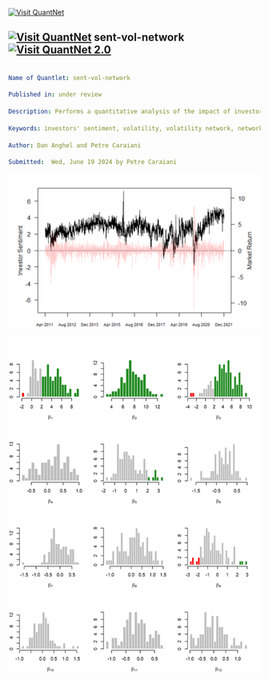 [<img src="https://github.com/QuantLet/Styleguide-and-FAQ/blob/master/pictures/banner.png" width="1100" alt="Visit QuantNet">](http://quantlet.de/)

## [<img src="https://github.com/QuantLet/Styleguide-and-FAQ/blob/master/pictures/qloqo.png" alt="Visit QuantNet">](http://quantlet.de/) **sent-vol-network** [<img src="https://github.com/QuantLet/Styleguide-and-FAQ/blob/master/pictures/QN2.png" width="60" alt="Visit QuantNet 2.0">](http://quantlet.de/)

```yaml

Name of Quantlet: sent-vol-network

Published in: under review

Description: Performs a quantitative analysis of the impact of investors' sentiment on the volatility networks in financial markets

Keywords: investors' sentiment, volatility, volatility network, network regression, US financial markets

Author: Dan Anghel and Petre Caraiani

Submitted:  Wed, June 19 2024 by Petre Caraiani


```

![Picture1](investors_sentiment.png)

![Picture2](t-stat.png)